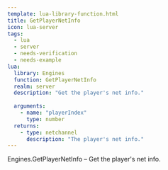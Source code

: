 ```yaml
---
template: lua-library-function.html
title: GetPlayerNetInfo
icon: lua-server
tags:
  - lua
  - server
  - needs-verification
  - needs-example
lua:
  library: Engines
  function: GetPlayerNetInfo
  realm: server
  description: "Get the player's net info."
  
  arguments:
    - name: "playerIndex"
      type: number
  returns:
    - type: netchannel
      description: "The player's net info."
---
```


<div class="lua__search__keywords">
Engines.GetPlayerNetInfo &#x2013; Get the player's net info.
</div>
